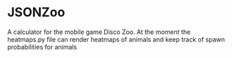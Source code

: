 # JSONZoo

A calculator for the mobile game Disco Zoo.
At the moment the heatmaps.py file can render heatmaps of animals and keep track of spawn probabilities for animals